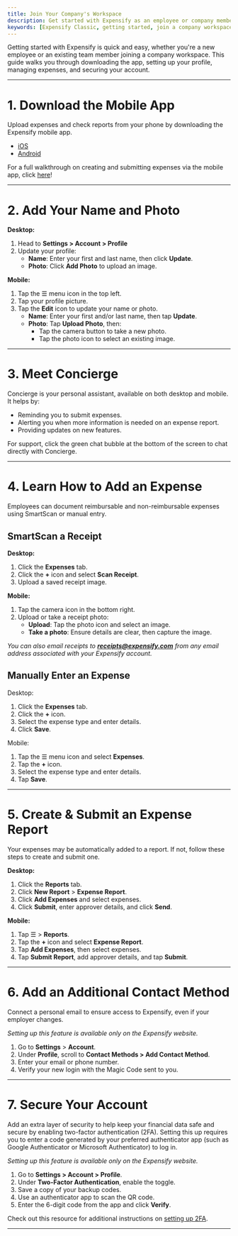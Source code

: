 ```yaml
---
title: Join Your Company's Workspace
description: Get started with Expensify as an employee or company member.
keywords: [Expensify Classic, getting started, join a company workspace]
---
```


Getting started with Expensify is quick and easy, whether you're a new employee or an existing team member joining a company workspace. This guide walks you through downloading the app, setting up your profile, managing expenses, and securing your account.

---

# 1. Download the Mobile App

Upload expenses and check reports from your phone by downloading the Expensify mobile app.

- [iOS](https://apps.apple.com/us/app/expensify-expense-tracker/id471713959)
- [Android](https://play.google.com/store/apps/details?id=org.me.mobiexpensifyg&hl=en_US&gl=US)

For a full walkthrough on creating and submitting expenses via the mobile app, click [here](https://expensify.navattic.com/fl150n1n)!

---

# 2. Add Your Name and Photo

**Desktop:**
1. Head to **Settings > Account > Profile**
2. Update your profile:
   - **Name**: Enter your first and last name, then click **Update**.
   - **Photo**: Click **Add Photo** to upload an image.

**Mobile:**
1. Tap the ☰ menu icon in the top left.
2. Tap your profile picture.
3. Tap the **Edit** icon to update your name or photo.
   - **Name**: Enter your first and/or last name, then tap **Update**.
   - **Photo**: Tap **Upload Photo**, then:
     - Tap the camera button to take a new photo.
     - Tap the photo icon to select an existing image.

---

# 3. Meet Concierge

Concierge is your personal assistant, available on both desktop and mobile. It helps by:

- Reminding you to submit expenses.
- Alerting you when more information is needed on an expense report.
- Providing updates on new features.

For support, click the green chat bubble at the bottom of the screen to chat directly with Concierge.

---

# 4. Learn How to Add an Expense

Employees can document reimbursable and non-reimbursable expenses using SmartScan or manual entry.

## SmartScan a Receipt

**Desktop:**
1. Click the **Expenses** tab.
2. Click the **+** icon and select **Scan Receipt**.
3. Upload a saved receipt image.

**Mobile:**
1. Tap the camera icon in the bottom right.
2. Upload or take a receipt photo:
   - **Upload**: Tap the photo icon and select an image.
   - **Take a photo**: Ensure details are clear, then capture the image.

*You can also email receipts to **receipts@expensify.com** from any email address associated with your Expensify account.*

## Manually Enter an Expense

Desktop:
1. Click the **Expenses** tab.
2. Click the **+** icon.
3. Select the expense type and enter details.
4. Click **Save**.

Mobile:
1. Tap the ☰ menu icon and select **Expenses**.
2. Tap the **+** icon.
3. Select the expense type and enter details.
4. Tap **Save**.

---

# 5. Create & Submit an Expense Report

Your expenses may be automatically added to a report. If not, follow these steps to create and submit one.

**Desktop:**
1. Click the **Reports** tab.
2. Click **New Report** > **Expense Report**.
3. Click **Add Expenses** and select expenses.
4. Click **Submit**, enter approver details, and click **Send**.

**Mobile:**
1. Tap ☰ > **Reports**.
2. Tap the **+** icon and select **Expense Report**.
3. Tap **Add Expenses**, then select expenses.
4. Tap **Submit Report**, add approver details, and tap **Submit**.

---

# 6. Add an Additional Contact Method

Connect a personal email to ensure access to Expensify, even if your employer changes.

*Setting  up this feature is available only on the Expensify website.*

1. Go to **Settings** > **Account**.
2. Under **Profile**, scroll to **Contact Methods > Add Contact Method**.
3. Enter your email or phone number.
4. Verify your new login with the Magic Code sent to you.

---

# 7. Secure Your Account

Add an extra layer of security to help keep your financial data safe and secure by enabling two-factor authentication (2FA). Setting this up requires you to enter a code generated by your preferred authenticator app (such as Google Authenticator or Microsoft Authenticator) to log in.

*Setting up this feature is available only on the Expensify website.*

1. Go to **Settings > Account > Profile**.
2. Under **Two-Factor Authentication**, enable the toggle.
3. Save a copy of your backup codes.
4. Use an authenticator app to scan the QR code.
5. Enter the 6-digit code from the app and click **Verify**.

Check out this resource for additional instructions on [setting up 2FA](https://help.expensify.com/articles/expensify-classic/settings/Enable-two-factor-authentication).

---

